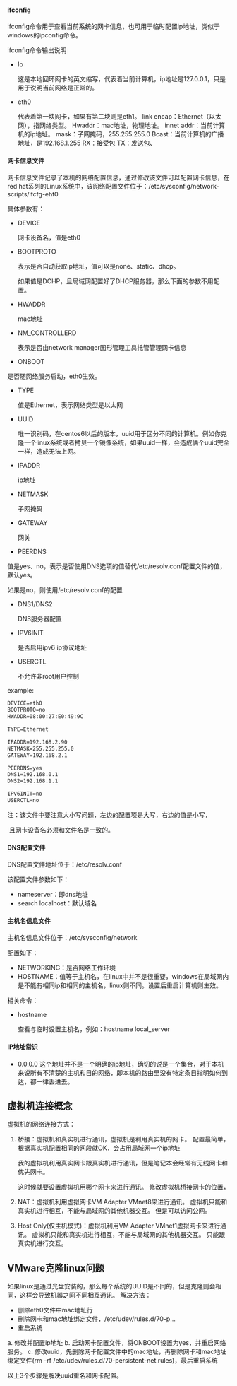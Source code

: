 #### ifconfig

ifconfig命令用于查看当前系统的网卡信息，也可用于临时配置ip地址，类似于windows的ipconfig命令。

ifconfig命令输出说明

- lo

  这是本地回环网卡的英文缩写，代表着当前计算机，ip地址是127.0.0.1，只是用于说明当前网络是正常的。

- eth0

  代表着第一块网卡，如果有第二块则是eth1。
  link encap：Ethernet（以太网），指网络类型。
  Hwaddr：mac地址，物理地址。
  innet addr：当前计算机的ip地址。
  mask：子网掩码，255.255.255.0
  Bcast：当前计算机的广播地址，是192.168.1.255
  RX：接受包
  TX：发送包、



#### 网卡信息文件

网卡信息文件记录了本机的网络配置信息，通过修改该文件可以配置网卡信息，在red hat系列的Linux系统中，该网络配置文件位于：/etc/sysconfig/network-scripts/ifcfg-eht0

具体参数有：

- DEVICE

  网卡设备名，值是eth0

- BOOTPROTO

  表示是否自动获取ip地址，值可以是none、static、dhcp。

  如果值是DCHP，且局域网配置好了DHCP服务器，那么下面的参数不用配置。

- HWADDR

  mac地址

- NM_CONTROLLERD

  表示是否由network manager图形管理工具托管管理网卡信息

-  ONBOOT

  是否随网络服务启动，eth0生效。

- TYPE

  值是Ethernet，表示网络类型是以太网

- UUID

  唯一识别码，在centos6以后的版本，uuid用于区分不同的计算机。例如你克隆一个linux系统或者拷贝一个镜像系统，如果uuid一样，会造成俩个uuid完全一样，造成无法上网。

- IPADDR

  ip地址

- NETMASK

  子网掩码

- GATEWAY

  网关

-  PEERDNS

  值是yes、no，表示是否使用DNS选项的值替代/etc/resolv.conf配置文件的值，默认yes。

  如果是no，则使用/etc/resolv.conf的配置

- DNS1/DNS2

  DNS服务器配置

- IPV6INIT

  是否启用ipv6 ip协议地址

- USERCTL

  不允许非root用户控制

example:

```html
DEVICE=eth0
BOOTPROTO=no
HWADDR=08:00:27:E0:49:9C

TYPE=Ethernet

IPADDR=192.168.2.90
NETMASK=255.255.255.0
GATEWAY=192.168.2.1

PEERDNS=yes
DNS1=192.168.0.1
DNS2=192.168.1.1

IPV6INIT=no
USERCTL=no
```



注：该文件中要注意大小写问题，左边的配置项是大写，右边的值是小写，

​	且网卡设备名必须和文件名是一致的。



#### DNS配置文件

DNS配置文件地址位于：/etc/resolv.conf

该配置文件参数如下：
- nameserver：即dns地址
- search localhost：默认域名




#### 主机名信息文件

主机名信息文件位于：/etc/sysconfig/network

配置如下：

- NETWORKING：是否网络工作环境
- HOSTNAME：值等于主机名，在linux中并不是很重要，windows在局域网内是不能有相同ip和相同的主机名，linux则不同。设置后重启计算机则生效。

相关命令：

- hostname

  查看与临时设置主机名，例如：hostname  local_server



#### IP地址常识

- 0.0.0.0
  这个地址并不是一个明确的ip地址，确切的说是一个集合，对于本机来说所有不清楚的主机和目的网络，即本机的路由里没有特定条目指明如何到达，都一律丢进去。



## 虚拟机连接概念

虚拟机的网络连接方式：
1. 桥接：虚拟机和真实机进行通讯，虚拟机是利用真实机的网卡。
	配置最简单，根据真实机配置相同的网段就OK，会占用局域网一个ip地址

	我的虚拟机利用真实网卡跟真实机进行通讯，但是笔记本会经常有无线网卡和优先网卡。

	这时候就要设置虚拟机用哪个网卡来进行通讯。
	修改虚拟机桥接网卡的位置，

2. NAT：虚拟机利用虚拟网卡VM Adapter VMnet8来进行通讯。
	虚拟机只能和真实机进行相互，不能与局域网的其他机器交互。
	但是可以访问公网。

3. Host Only(仅主机模式)：虚拟机利用VM Adapter VMnet1虚拟网卡来进行通讯。
	虚拟机只能和真实机进行相互，不能与局域网的其他机器交互。
	只能跟真实机进行交互。


## VMware克隆linux问题
如果linux是通过光盘安装的，那么每个系统的UUID是不同的，但是克隆则会相同，这样会导致机器之间不同相互通讯。
解决方法：
- 删除eth0文件中mac地址行
- 删除网卡和mac地址绑定文件，/etc/udev/rules.d/70-p...
- 重启系统


a. 修改并配置ip地址
b. 启动网卡配置文件，将ONBOOT设置为yes，并重启网络服务。
c. 修改uuid，先删除网卡配置文件中的mac地址，再删除网卡和mac地址绑定文件(rm -rf /etc/udev/rules.d/70-persistent-net.rules)，最后重启系统

以上3个步骤是解决uuid重名和网卡配置。


